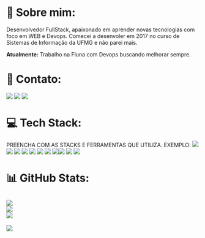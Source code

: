 # 💫 Sobre mim:

Desenvolvedor FullStack, apaixonado em aprender novas tecnologias com foco em WEB e Devops.
Comecei a desenvoler em 2017 no curso de Sistemas de Informação da UFMG e não parei mais.

**Atualmente:** Trabalho na Fluna com Devops buscando melhorar sempre.


# 📧 Contato:

<a href="mailto:wesleyrau56@gmail.com"><img src="https://img.shields.io/badge/Gmail-D14836?style=for-the-badge&logo=gmail&logoColor=white"/><a/>
<a href="https://www.linkedin.com/in/wesley-raul-025b871ba/"><img src="https://img.shields.io/badge/LinkedIn-0077B5?style=for-the-badge&logo=linkedin&logoColor=white"/><a/>
<a href="https://wa.me/+5531975315266"><img src="https://img.shields.io/badge/WhatsApp-25D366?style=for-the-badge&logo=whatsapp&logoColor=white"/><a/>

# 💻 Tech Stack:

PREENCHA COM AS STACKS E FERRAMENTAS QUE UTILIZA. EXEMPLO:
<img src="https://img.shields.io/badge/Amazon_AWS-FF9900?style=for-the-badge&logo=amazonaws&logoColor=white"/> <img src="https://img.shields.io/badge/Google_Cloud-4285F4?style=for-the-badge&logo=google-cloud&logoColor=white"/>
<img src="https://img.shields.io/badge/Terraform-7B42BC?style=for-the-badge&logo=terraform&logoColor=white"/>
<img src="https://img.shields.io/badge/Docker-2CA5E0?style=for-the-badge&logo=docker&logoColor=white"/> <img src="https://img.shields.io/badge/Node%20js-339933?style=for-the-badge&logo=nodedotjs&logoColor=white"/> <img src="https://img.shields.io/badge/pypi-3775A9?style=for-the-badge&logo=pypi&logoColor=white"/>
<img src="https://img.shields.io/badge/Python-FFD43B?style=for-the-badge&logo=python&logoColor=blue"/> <img src="https://img.shields.io/badge/CSS3-1572B6?style=for-the-badge&logo=css3&logoColor=white"/><img src="https://img.shields.io/badge/HTML5-E34F26?style=for-the-badge&logo=html5&logoColor=white"/> <img src="https://img.shields.io/badge/CSS3-1572B6?style=for-the-badge&logo=css3&logoColor=white"/> <img src="https://img.shields.io/badge/TypeScript-007ACC?style=for-the-badge&logo=typescript&logoColor=white"/>



# 📊 GitHub Stats:
![](https://github-readme-stats.vercel.app/api?username=wesleyraul&theme=default&hide_border=false&include_all_commits=true&count_private=true)<br/>
![](https://github-readme-streak-stats.herokuapp.com/?user=wesleyraul&theme=default&hide_border=false)<br/>
![](https://github-readme-stats.vercel.app/api/top-langs/?username=wesleyraul&theme=default&hide_border=false&include_all_commits=true&count_private=true&layout=compact)
---
[![](https://visitcount.itsvg.in/api?id=wesleyraul&icon=0&color=0)](https://visitcount.itsvg.in)
